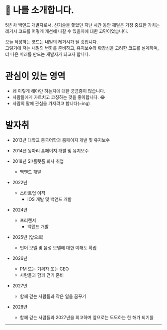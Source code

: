# :large_blue_diamond: 나를 소개합니다. 
5년 차 백엔드 개발자로서, 신기술을 쫓았던 지난 시간 동안 깨달은 가장 중요한 가치는 레거시 코드를 어떻게 개선해 나갈 수 있을지에 대한 고민이었습니다.

오늘 작성하는 코드는 내일의 레거시가 될 것입니다.    
그렇기에 저는 내일의 변화를 준비하고, 유지보수와 확장성을 고려한 코드를 설계하며, 더 나은 미래를 만드는 개발자가 되고자 합니다.

# 관심이 있는 영역 

- 왜 이렇게 해야만 하는지에 대한 궁금증이 많습니다.
- 사람들에게 가르치고 코칭하는 것을 좋아합니다. :joy:
- 사람의 말에 관심을 가지려고 합니다(~ing)

# 발자취

- 2013년 대학교 중국어학과 홈페이지 개발 및 유지보수
- 2014년 동아리 홈페이지 개발 및 유지보수
- 2018년 SI/플랫폼 회사 취업
  - 백앤드 개발
- 2022년
  - 스타트업 이직
    - IOS 개발 및 백앤드 개발
- 2024년
  - 프리랜서  
    - 백앤드 개발
- 2025년 (앞으로)
  - 언어 모델 및 음성 모델에 대한 이해도 확립
- 2026년
  - PM 또는 기획자 또는 CEO
  - 사람들과 함께 걷기 준비
- 2027년
  - 함께 걷는 사람들과 작은 일을 꿈꾸기 
    
- 2028년 
  - 함께 걷는 사람들과 2027년을 회고하며 앞으로는 도모하는 한 해가 되기를 
 
----- 



